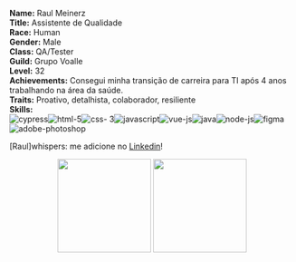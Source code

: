   <b>Name:</b> Raul Meinerz<br/>
  <b>Title:</b> Assistente de Qualidade<br/>
  <b>Race:</b> Human<br/>
  <b>Gender:</b> Male<br/>
  <b>Class:</b> QA/Tester<br/>
  <b>Guild:</b> Grupo Voalle<br/>
  <b>Level:</b> 32<br/>
  <b>Achievements:</b> Consegui minha transição de carreira para TI após 4 anos trabalhando na área da saúde.<br/>
  <b>Traits:</b> Proativo, detalhista, colaborador, resiliente<br/>
  <b>Skills:</b><br/>
  <img src="https://pics.freeicons.io/uploads/icons/png/3556671901536211770-48.png" alt="cypress"/><img src="https://img.icons8.com/color/48/000000/html-5--v1.png" alt="html-5"/><img src="https://img.icons8.com/color/48/000000/css3.png" alt="css-   3"/><img src="https://img.icons8.com/color/48/000000/javascript--v1.png" alt="javascript"/><img src="https://img.icons8.com/color/48/000000/vue-js.png" alt="vue-js"/><img src="https://img.icons8.com/color/48/000000/java-coffee-cup-logo--v1.png" alt="java"/><img src="https://img.icons8.com/fluency/48/000000/node-js.png" alt="node-js"/><img src="https://img.icons8.com/color/48/000000/figma--v1.png" alt="figma"/><img src="https://img.icons8.com/color/48/000000/adobe-photoshop--v1.png" alt="adobe-photoshop"/><br/>

[Raul]whispers: me adicione no <a href="https://www.linkedin.com/in/raul-meinerz/" target="_blank">Linkedin<a/>!<br/>
  
<div align="center">
<img height="165em" src="https://github-readme-stats.vercel.app/api?username=devmeinerz&show_icons=true&theme=ayu-mirage"/>
<img height="165em" src="https://github-readme-stats.vercel.app/api/top-langs/?username=devmeinerz&layout=compact&theme=ayu-mirage"/>
